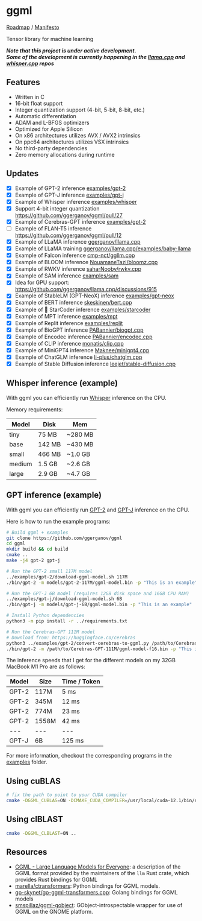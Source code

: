 # ggml

[Roadmap](https://github.com/users/ggerganov/projects/7) / [Manifesto](https://github.com/ggerganov/llama.cpp/discussions/205)

Tensor library for machine learning

***Note that this project is under active development. \
Some of the development is currently happening in the [llama.cpp](https://github.com/ggerganov/llama.cpp) and [whisper.cpp](https://github.com/ggerganov/whisper.cpp) repos***

## Features

- Written in C
- 16-bit float support
- Integer quantization support (4-bit, 5-bit, 8-bit, etc.)
- Automatic differentiation
- ADAM and L-BFGS optimizers
- Optimized for Apple Silicon
- On x86 architectures utilizes AVX / AVX2 intrinsics
- On ppc64 architectures utilizes VSX intrinsics
- No third-party dependencies
- Zero memory allocations during runtime

## Updates

- [X] Example of GPT-2 inference [examples/gpt-2](https://github.com/ggerganov/ggml/tree/master/examples/gpt-2)
- [X] Example of GPT-J inference [examples/gpt-j](https://github.com/ggerganov/ggml/tree/master/examples/gpt-j)
- [X] Example of Whisper inference [examples/whisper](https://github.com/ggerganov/ggml/tree/master/examples/whisper)
- [X] Support 4-bit integer quantization https://github.com/ggerganov/ggml/pull/27
- [X] Example of Cerebras-GPT inference [examples/gpt-2](https://github.com/ggerganov/ggml/tree/master/examples/gpt-2)
- [ ] Example of FLAN-T5 inference https://github.com/ggerganov/ggml/pull/12
- [X] Example of LLaMA inference [ggerganov/llama.cpp](https://github.com/ggerganov/llama.cpp)
- [X] Example of LLaMA training [ggerganov/llama.cpp/examples/baby-llama](https://github.com/ggerganov/llama.cpp/tree/master/examples/baby-llama)
- [X] Example of Falcon inference [cmp-nct/ggllm.cpp](https://github.com/cmp-nct/ggllm.cpp)
- [X] Example of BLOOM inference [NouamaneTazi/bloomz.cpp](https://github.com/NouamaneTazi/bloomz.cpp)
- [X] Example of RWKV inference [saharNooby/rwkv.cpp](https://github.com/saharNooby/rwkv.cpp)
- [X] Example of SAM inference [examples/sam](https://github.com/ggerganov/ggml/tree/master/examples/sam)
- [X] Idea for GPU support: https://github.com/ggerganov/llama.cpp/discussions/915
- [X] Example of StableLM (GPT-NeoX) inference [examples/gpt-neox](https://github.com/ggerganov/ggml/tree/master/examples/gpt-neox)
- [X] Example of BERT inference [skeskinen/bert.cpp](https://github.com/skeskinen/bert.cpp)
- [X] Example of 💫 StarCoder inference [examples/starcoder](https://github.com/ggerganov/ggml/tree/master/examples/starcoder)
- [X] Example of MPT inference [examples/mpt](https://github.com/ggerganov/ggml/tree/master/examples/mpt)
- [X] Example of Replit inference [examples/replit](https://github.com/ggerganov/ggml/tree/master/examples/replit)
- [X] Example of BioGPT inference [PABannier/biogpt.cpp](https://github.com/PABannier/biogpt.cpp)
- [X] Example of Encodec inference [PABannier/encodec.cpp](https://github.com/PABannier/encodec.cpp)
- [X] Example of CLIP inference [monatis/clip.cpp](https://github.com/monatis/clip.cpp)
- [X] Example of MiniGPT4 inference [Maknee/minigpt4.cpp](https://github.com/Maknee/minigpt4.cpp)
- [X] Example of ChatGLM inference [li-plus/chatglm.cpp](https://github.com/li-plus/chatglm.cpp)
- [X] Example of Stable Diffusion inference [leejet/stable-diffusion.cpp](https://github.com/leejet/stable-diffusion.cpp)

## Whisper inference (example)

With ggml you can efficiently run [Whisper](examples/whisper) inference on the CPU.

Memory requirements:

| Model  | Disk   | Mem     |
|--------|--------|---------|
| tiny   | 75 MB  | ~280 MB |
| base   | 142 MB | ~430 MB |
| small  | 466 MB | ~1.0 GB |
| medium | 1.5 GB | ~2.6 GB |
| large  | 2.9 GB | ~4.7 GB |

## GPT inference (example)

With ggml you can efficiently run [GPT-2](examples/gpt-2) and [GPT-J](examples/gpt-j) inference on the CPU.

Here is how to run the example programs:

```bash
# Build ggml + examples
git clone https://github.com/ggerganov/ggml
cd ggml
mkdir build && cd build
cmake ..
make -j4 gpt-2 gpt-j

# Run the GPT-2 small 117M model
../examples/gpt-2/download-ggml-model.sh 117M
./bin/gpt-2 -m models/gpt-2-117M/ggml-model.bin -p "This is an example"

# Run the GPT-J 6B model (requires 12GB disk space and 16GB CPU RAM)
../examples/gpt-j/download-ggml-model.sh 6B
./bin/gpt-j -m models/gpt-j-6B/ggml-model.bin -p "This is an example"

# Install Python dependencies
python3 -m pip install -r ../requirements.txt

# Run the Cerebras-GPT 111M model
# Download from: https://huggingface.co/cerebras
python3 ../examples/gpt-2/convert-cerebras-to-ggml.py /path/to/Cerebras-GPT-111M/
./bin/gpt-2 -m /path/to/Cerebras-GPT-111M/ggml-model-f16.bin -p "This is an example"
```

The inference speeds that I get for the different models on my 32GB MacBook M1 Pro are as follows:

| Model | Size  | Time / Token |
|-------|-------|--------------|
| GPT-2 | 117M  | 5 ms         |
| GPT-2 | 345M  | 12 ms        |
| GPT-2 | 774M  | 23 ms        |
| GPT-2 | 1558M | 42 ms        |
| ---   | ---   | ---          |
| GPT-J | 6B    | 125 ms       |

For more information, checkout the corresponding programs in the [examples](examples) folder.

## Using cuBLAS

```bash
# fix the path to point to your CUDA compiler
cmake -DGGML_CUBLAS=ON -DCMAKE_CUDA_COMPILER=/usr/local/cuda-12.1/bin/nvcc ..
```

## Using clBLAST

```bash
cmake -DGGML_CLBLAST=ON ..
```

## Resources

- [GGML - Large Language Models for Everyone](https://github.com/rustformers/llm/blob/main/crates/ggml/README.md): a description of the GGML format provided by the maintainers of the `llm` Rust crate, which provides Rust bindings for GGML
- [marella/ctransformers](https://github.com/marella/ctransformers): Python bindings for GGML models.
- [go-skynet/go-ggml-transformers.cpp](https://github.com/go-skynet/go-ggml-transformers.cpp): Golang bindings for GGML models
- [smspillaz/ggml-gobject](https://github.com/smspillaz/ggml-gobject): GObject-introspectable wrapper for use of GGML on the GNOME platform.
